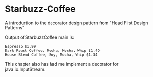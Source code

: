 # Starbuzz-Coffee
A introduction to the decorator design pattern from "Head First Design Patterns"

Output of StarbuzzCoffee main is:

```
Espresso $1.99
Dark Roast Coffee, Mocha, Mocha, Whip $1.49
House Blend Coffee, Soy, Mocha, Whip $1.34
```

This chapter also has had me implement a decorator for java.io.InputStream.

